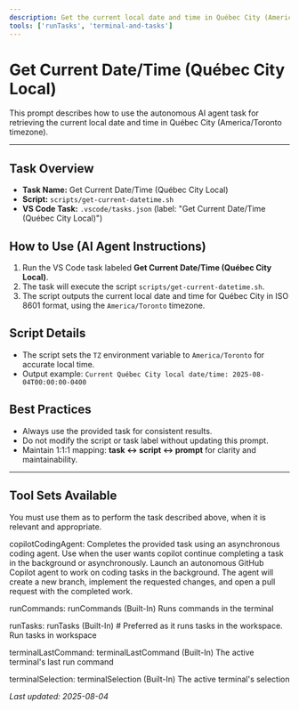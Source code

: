 ```yaml
---
description: Get the current local date and time in Québec City (America/Toronto timezone).
tools: ['runTasks', 'terminal-and-tasks']
---
```


# Get Current Date/Time (Québec City Local)

This prompt describes how to use the autonomous AI agent task for retrieving the current local date and time in Québec City (America/Toronto timezone).

---

## Task Overview
- **Task Name:** Get Current Date/Time (Québec City Local)
- **Script:** `scripts/get-current-datetime.sh`
- **VS Code Task:** `.vscode/tasks.json` (label: "Get Current Date/Time (Québec City Local)")

## How to Use (AI Agent Instructions)
1. Run the VS Code task labeled **Get Current Date/Time (Québec City Local)**.
2. The task will execute the script `scripts/get-current-datetime.sh`.
3. The script outputs the current local date and time for Québec City in ISO 8601 format, using the `America/Toronto` timezone.

## Script Details
- The script sets the `TZ` environment variable to `America/Toronto` for accurate local time.
- Output example: `Current Québec City local date/time: 2025-08-04T00:00:00-0400`

## Best Practices
- Always use the provided task for consistent results.
- Do not modify the script or task label without updating this prompt.
- Maintain 1:1:1 mapping: **task ↔ script ↔ prompt** for clarity and maintainability.

---

## Tool Sets Available

You must use them as to perform the task described above, when it is relevant and appropriate.

copilotCodingAgent: Completes the provided task using an asynchronous coding agent. Use when the user wants copilot continue completing a task in the background or asynchronously. Launch an autonomous GitHub Copilot agent to work on coding tasks in the background. The agent will create a new branch, implement the requested changes, and open a pull request with the completed work.

runCommands: runCommands (Built-In)
Runs commands in the terminal

runTasks: runTasks (Built-In) # Preferred as it runs tasks in the workspace.
Run tasks in workspace

terminalLastCommand: terminalLastCommand (Built-In)
The active terminal's last run command

terminalSelection: terminalSelection (Built-In)
The active terminal's selection

_Last updated: 2025-08-04_
